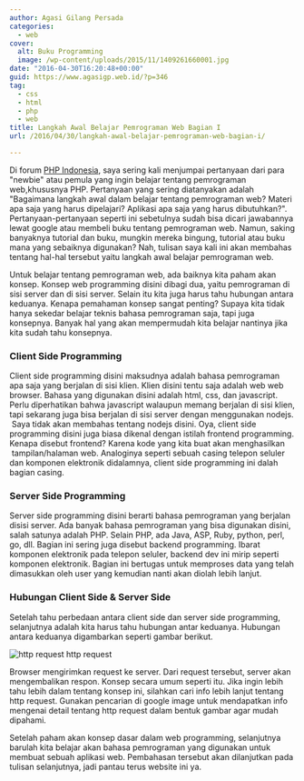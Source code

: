 ```yaml
---
author: Agasi Gilang Persada
categories:
  - web
cover:
  alt: Buku Programming
  image: /wp-content/uploads/2015/11/1409261660001.jpg
date: "2016-04-30T16:20:48+00:00"
guid: https://www.agasigp.web.id/?p=346
tag:
  - css
  - html
  - php
  - web
title: Langkah Awal Belajar Pemrograman Web Bagian I
url: /2016/04/30/langkah-awal-belajar-pemrograman-web-bagian-i/

---
```

Di forum [PHP Indonesia](https://www.facebook.com/groups/35688476100/), saya sering kali menjumpai pertanyaan dari para "newbie" atau pemula yang ingin belajar tentang pemrograman web,khususnya PHP. Pertanyaan yang sering diatanyakan adalah "Bagaimana langkah awal dalam belajar tentang pemrograman web? Materi apa saja yang harus dipelajari? Aplikasi apa saja yang harus dibutuhkan?". Pertanyaan-pertanyaan seperti ini sebetulnya sudah bisa dicari jawabannya lewat google atau membeli buku tentang pemrograman web. Namun, saking banyaknya tutorial dan buku, mungkin mereka bingung, tutorial atau buku mana yang sebaiknya digunakan? Nah, tulisan saya kali ini akan membahas tentang hal-hal tersebut yaitu langkah awal belajar pemrograman web.

Untuk belajar tentang pemrograman web, ada baiknya kita paham akan konsep. Konsep web programming disini dibagi dua, yaitu pemrograman di sisi server dan di sisi server. Selain itu kita juga harus tahu hubungan antara keduanya. Kenapa pemahaman konsep sangat penting? Supaya kita tidak hanya sekedar belajar teknis bahasa pemrograman saja, tapi juga konsepnya. Banyak hal yang akan mempermudah kita belajar nantinya jika kita sudah tahu konsepnya.

### Client Side Programming

Client side programming disini maksudnya adalah bahasa pemrograman apa saja yang berjalan di sisi klien. Klien disini tentu saja adalah web web browser. Bahasa yang digunakan disini adalah html, css, dan javascript. Perlu diperhatikan bahwa javascript walaupun memang berjalan di sisi klien, tapi sekarang juga bisa berjalan di sisi server dengan menggunakan nodejs.  Saya tidak akan membahas tentang nodejs disini. Oya, client side programming disini juga biasa dikenal dengan istilah frontend programming. Kenapa disebut frontend? Karena kode yang kita buat akan menghasilkan  tampilan/halaman web. Analoginya seperti sebuah casing telepon seluler dan komponen elektronik didalamnya, client side programming ini dalah bagian casing.

### Server Side Programming

Server side programming disini berarti bahasa pemrograman yang berjalan disisi server. Ada banyak bahasa pemrograman yang bisa digunakan disini, salah satunya adalah PHP. Selain PHP, ada Java, ASP, Ruby, python, perl, go, dll. Bagian ini sering juga disebut backend programming. Ibarat komponen elektronik pada telepon seluler, backend dev ini mirip seperti komponen elektronik. Bagian ini bertugas untuk memproses data yang telah dimasukkan oleh user yang kemudian nanti akan diolah lebih lanjut.

### Hubungan Client Side & Server Side

Setelah tahu perbedaan antara client side dan server side programming, selanjutnya adalah kita harus tahu hubungan antar keduanya. Hubungan antara keduanya digambarkan seperti gambar berikut.

![http request](https://mdn.mozillademos.org/files/4291/client-server.png) http request

Browser mengirimkan request ke server. Dari request tersebut, server akan mengembalikan respon. Konsep secara umum seperti itu. Jika ingin lebih tahu lebih dalam tentang konsep ini, silahkan cari info lebih lanjut tentang http request. Gunakan pencarian di google image untuk mendapatkan info mengenai detail tentang http request dalam bentuk gambar agar mudah dipahami.

Setelah paham akan konsep dasar dalam web programming, selanjutnya barulah kita belajar akan bahasa pemrograman yang digunakan untuk membuat sebuah aplikasi web. Pembahasan tersebut akan dilanjutkan pada tulisan selanjutnya, jadi pantau terus website ini ya.
